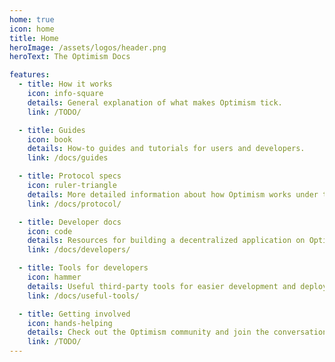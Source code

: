 ```yaml
---
home: true
icon: home
title: Home
heroImage: /assets/logos/header.png
heroText: The Optimism Docs

features:
  - title: How it works
    icon: info-square
    details: General explanation of what makes Optimism tick.
    link: /TODO/

  - title: Guides
    icon: book
    details: How-to guides and tutorials for users and developers.
    link: /docs/guides

  - title: Protocol specs
    icon: ruler-triangle
    details: More detailed information about how Optimism works under the hood.
    link: /docs/protocol/

  - title: Developer docs
    icon: code
    details: Resources for building a decentralized application on Optimism.
    link: /docs/developers/

  - title: Tools for developers
    icon: hammer
    details: Useful third-party tools for easier development and deployment.
    link: /docs/useful-tools/

  - title: Getting involved
    icon: hands-helping
    details: Check out the Optimism community and join the conversation.
    link: /TODO/
---
```

